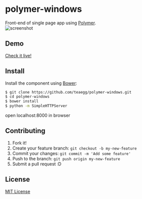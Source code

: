 # polymer-windows

Front-end of single page app using [Polymer](http://www.polymer-project.org/).  
![screenshot](https://github.com/teaegg/polymer-windows/blob/master/polymer%20windows.png)

## Demo

[Check it live!](http://teaegg.github.io/polymer-windows)

## Install

Install the component using [Bower](http://bower.io/):

```sh
$ git clone https://github.com/teaegg/polymer-windows.git
$ cd polymer-windows
$ bower install
$ python -m SimpleHTTPServer
```
open localhost:8000 in browser

## Contributing

1. Fork it!
2. Create your feature branch: `git checkout -b my-new-feature`
3. Commit your changes: `git commit -m 'Add some feature'`
4. Push to the branch: `git push origin my-new-feature`
5. Submit a pull request :D

## License

[MIT License](https://github.com/teaegg/polymer-windows/blob/master/LICENSE)
